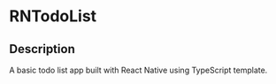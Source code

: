 # RNTodoList

## Description

A basic todo list app built with React Native using TypeScript template.
